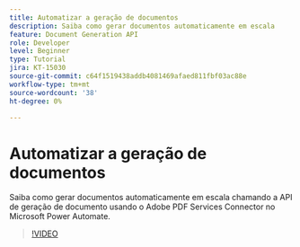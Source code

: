 ```yaml
---
title: Automatizar a geração de documentos
description: Saiba como gerar documentos automaticamente em escala
feature: Document Generation API
role: Developer
level: Beginner
type: Tutorial
jira: KT-15030
source-git-commit: c64f1519438addb4081469afaed811fbf03ac88e
workflow-type: tm+mt
source-wordcount: '38'
ht-degree: 0%

---
```


# Automatizar a geração de documentos

Saiba como gerar documentos automaticamente em escala chamando a API de geração de documento usando o Adobe PDF Services Connector no Microsoft Power Automate.

>[!VIDEO](https://video.tv.adobe.com/v/3428227?hidetitle=true)
